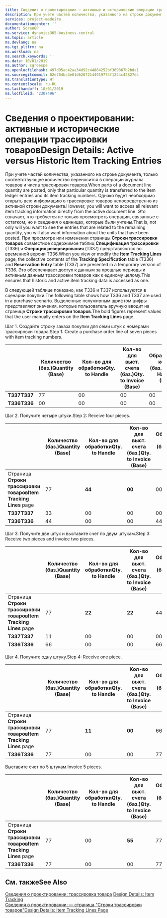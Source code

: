 ```yaml
---
title: Сведения о проектировании — активные и исторические операции трассировки товаров | Документация Майкрософт
description: При учете частей количества, указанного на строке документа, только соответствующее количество переносится в операции журнала товаров и числа трассировки товаров. Однако будет необходимо открыть всю информацию о трассировке товаров непосредственно из активной строки документа. Это означает, что требуется не только просмотреть операции, связанные с остатком, но и сведения о единицах, которые были учтены. При просмотре или изменении страницы **Строки трассировки товаров** совместное содержимое таблиц **Спецификация трассировки** (T336) и **Операция резервирования** (T337) представляются во временной версии T336. Это обеспечивает доступ к данным за прошлые периоды и активным данным трассировки товаров как к единому целому.
services: project-madeira
documentationcenter: ''
author: SorenGP
ms.service: dynamics365-business-central
ms.topic: article
ms.devlang: na
ms.tgt_pltfrm: na
ms.workload: na
ms.search.keywords: ''
ms.date: 10/01/2019
ms.author: sgroespe
ms.openlocfilehash: 497d95ac42aa34d92c44884252bf369867b2bda1
ms.sourcegitcommit: 02e704bc3e01d62072144919774f1244c42827e4
ms.translationtype: HT
ms.contentlocale: ru-RU
ms.lasthandoff: 10/01/2019
ms.locfileid: "2307496"
---
```

# <a name="design-details-active-versus-historic-item-tracking-entries"></a><span data-ttu-id="632ca-107">Сведения о проектировании: активные и исторические операции трассировки товаров</span><span class="sxs-lookup"><span data-stu-id="632ca-107">Design Details: Active versus Historic Item Tracking Entries</span></span>
<span data-ttu-id="632ca-108">При учете частей количества, указанного на строке документа, только соответствующее количество переносится в операции журнала товаров и числа трассировки товаров.</span><span class="sxs-lookup"><span data-stu-id="632ca-108">When parts of a document line quantity are posted, only that particular quantity is transferred to the item ledger entries and its item tracking numbers.</span></span> <span data-ttu-id="632ca-109">Однако будет необходимо открыть всю информацию о трассировке товаров непосредственно из активной строки документа.</span><span class="sxs-lookup"><span data-stu-id="632ca-109">However, you will want to access all relevant item tracking information directly from the active document line.</span></span> <span data-ttu-id="632ca-110">Это означает, что требуется не только просмотреть операции, связанные с остатком, но и сведения о единицах, которые были учтены.</span><span class="sxs-lookup"><span data-stu-id="632ca-110">That is, not only will you want to see the entries that are related to the remaining quantity, you will also want information about the units that have been posted.</span></span> <span data-ttu-id="632ca-111">При просмотре или изменении страницы **Строки трассировки товаров** совместное содержимое таблиц **Спецификация трассировки** (T336) и **Операция резервирования** (T337) представляются во временной версии T336.</span><span class="sxs-lookup"><span data-stu-id="632ca-111">When you view or modify the **Item Tracking Lines** page, the collective contents of the **Tracking Specification** table (T336) and **Reservation Entry** table (T337) are presented in a temporary version of T336.</span></span> <span data-ttu-id="632ca-112">Это обеспечивает доступ к данным за прошлые периоды и активным данным трассировки товаров как к единому целому.</span><span class="sxs-lookup"><span data-stu-id="632ca-112">This ensures that historic and active item tracking data is accessed as one.</span></span>  

 <span data-ttu-id="632ca-113">В следующей таблице показано, как T336 и T337 используются в сценарии покупки.</span><span class="sxs-lookup"><span data-stu-id="632ca-113">The following table shows how T336 and T337 are used in a purchase scenario.</span></span> <span data-ttu-id="632ca-114">Выделенные полужирным шрифтом цифры представляют значения, которые пользователь вручную вводит на странице **Строки трассировки товаров**.</span><span class="sxs-lookup"><span data-stu-id="632ca-114">The bold figures represent values that the user manually enters on the **Item Tracking Lines** page.</span></span>  

 <span data-ttu-id="632ca-115">Шаг 1. Создайте строку заказа покупки для семи штук с номерами трассировки товара.</span><span class="sxs-lookup"><span data-stu-id="632ca-115">Step 1: Create a purchase order line of seven pieces with item tracking numbers.</span></span>  

||<span data-ttu-id="632ca-116">**Количество (баз.)**</span><span class="sxs-lookup"><span data-stu-id="632ca-116">**Quantity (Base)**</span></span>|<span data-ttu-id="632ca-117">**Кол-во для обработки**</span><span class="sxs-lookup"><span data-stu-id="632ca-117">**Qty. to Handle**</span></span>|<span data-ttu-id="632ca-118">**Кол-во для выст. счета (баз.)**</span><span class="sxs-lookup"><span data-stu-id="632ca-118">**Qty. to Invoice (Base)**</span></span>|<span data-ttu-id="632ca-119">**Обработанное кол-во (баз.)**</span><span class="sxs-lookup"><span data-stu-id="632ca-119">**Quantity Handled (Base)**</span></span>|<span data-ttu-id="632ca-120">**Кол-во по выст. счетам (баз.)**</span><span class="sxs-lookup"><span data-stu-id="632ca-120">**Quantity Invoiced (Base)**</span></span>|  
|-|----------------------------------------------|--------------------------------------------|------------------------------------------------------|-------------------------------------------------------|--------------------------------------------------------|  
|<span data-ttu-id="632ca-121">**T337**</span><span class="sxs-lookup"><span data-stu-id="632ca-121">**T337**</span></span>|<span data-ttu-id="632ca-122">7</span><span class="sxs-lookup"><span data-stu-id="632ca-122">7</span></span>|<span data-ttu-id="632ca-123">0</span><span class="sxs-lookup"><span data-stu-id="632ca-123">0</span></span>|<span data-ttu-id="632ca-124">0</span><span class="sxs-lookup"><span data-stu-id="632ca-124">0</span></span>|<span data-ttu-id="632ca-125">0</span><span class="sxs-lookup"><span data-stu-id="632ca-125">0</span></span>|<span data-ttu-id="632ca-126">0</span><span class="sxs-lookup"><span data-stu-id="632ca-126">0</span></span>|  
|<span data-ttu-id="632ca-127">**T336**</span><span class="sxs-lookup"><span data-stu-id="632ca-127">**T336**</span></span>|<span data-ttu-id="632ca-128">0</span><span class="sxs-lookup"><span data-stu-id="632ca-128">0</span></span>|<span data-ttu-id="632ca-129">0</span><span class="sxs-lookup"><span data-stu-id="632ca-129">0</span></span>|<span data-ttu-id="632ca-130">0</span><span class="sxs-lookup"><span data-stu-id="632ca-130">0</span></span>|<span data-ttu-id="632ca-131">0</span><span class="sxs-lookup"><span data-stu-id="632ca-131">0</span></span>|<span data-ttu-id="632ca-132">0</span><span class="sxs-lookup"><span data-stu-id="632ca-132">0</span></span>|  

 <span data-ttu-id="632ca-133">Шаг 2. Получите четыре штуки.</span><span class="sxs-lookup"><span data-stu-id="632ca-133">Step 2: Receive four pieces.</span></span>  

||<span data-ttu-id="632ca-134">**Количество (баз.)**</span><span class="sxs-lookup"><span data-stu-id="632ca-134">**Quantity (Base)**</span></span>|<span data-ttu-id="632ca-135">**Кол-во для обработки**</span><span class="sxs-lookup"><span data-stu-id="632ca-135">**Qty. to Handle**</span></span>|<span data-ttu-id="632ca-136">**Кол-во для выст. счета (баз.)**</span><span class="sxs-lookup"><span data-stu-id="632ca-136">**Qty. to Invoice (Base)**</span></span>|<span data-ttu-id="632ca-137">**Обработанное кол-во (баз.)**</span><span class="sxs-lookup"><span data-stu-id="632ca-137">**Quantity Handled (Base)**</span></span>|<span data-ttu-id="632ca-138">**Кол-во по выст. счетам (баз.)**</span><span class="sxs-lookup"><span data-stu-id="632ca-138">**Quantity Invoiced (Base)**</span></span>|  
|-|----------------------------------------------|--------------------------------------------|------------------------------------------------------|-------------------------------------------------------|--------------------------------------------------------|  
|<span data-ttu-id="632ca-139">Страница **Строки трассировки товаров**</span><span class="sxs-lookup"><span data-stu-id="632ca-139">**Item Tracking Lines** page</span></span>|<span data-ttu-id="632ca-140">7</span><span class="sxs-lookup"><span data-stu-id="632ca-140">7</span></span>|<span data-ttu-id="632ca-141">**4**</span><span class="sxs-lookup"><span data-stu-id="632ca-141">**4**</span></span>|<span data-ttu-id="632ca-142">**0**</span><span class="sxs-lookup"><span data-stu-id="632ca-142">**0**</span></span>|<span data-ttu-id="632ca-143">0</span><span class="sxs-lookup"><span data-stu-id="632ca-143">0</span></span>|<span data-ttu-id="632ca-144">0</span><span class="sxs-lookup"><span data-stu-id="632ca-144">0</span></span>|  
|<span data-ttu-id="632ca-145">**T337**</span><span class="sxs-lookup"><span data-stu-id="632ca-145">**T337**</span></span>|<span data-ttu-id="632ca-146">3</span><span class="sxs-lookup"><span data-stu-id="632ca-146">3</span></span>|<span data-ttu-id="632ca-147">0</span><span class="sxs-lookup"><span data-stu-id="632ca-147">0</span></span>|<span data-ttu-id="632ca-148">0</span><span class="sxs-lookup"><span data-stu-id="632ca-148">0</span></span>|<span data-ttu-id="632ca-149">0</span><span class="sxs-lookup"><span data-stu-id="632ca-149">0</span></span>|<span data-ttu-id="632ca-150">0</span><span class="sxs-lookup"><span data-stu-id="632ca-150">0</span></span>|  
|<span data-ttu-id="632ca-151">**T336**</span><span class="sxs-lookup"><span data-stu-id="632ca-151">**T336**</span></span>|<span data-ttu-id="632ca-152">4</span><span class="sxs-lookup"><span data-stu-id="632ca-152">4</span></span>|<span data-ttu-id="632ca-153">0</span><span class="sxs-lookup"><span data-stu-id="632ca-153">0</span></span>|<span data-ttu-id="632ca-154">0</span><span class="sxs-lookup"><span data-stu-id="632ca-154">0</span></span>|<span data-ttu-id="632ca-155">4</span><span class="sxs-lookup"><span data-stu-id="632ca-155">4</span></span>|<span data-ttu-id="632ca-156">0</span><span class="sxs-lookup"><span data-stu-id="632ca-156">0</span></span>|  

 <span data-ttu-id="632ca-157">Шаг 3. Получите две штук и выставите счет по двум штукам.</span><span class="sxs-lookup"><span data-stu-id="632ca-157">Step 3: Receive two pieces and invoice two pieces.</span></span>  

||<span data-ttu-id="632ca-158">**Количество (баз.)**</span><span class="sxs-lookup"><span data-stu-id="632ca-158">**Quantity (Base)**</span></span>|<span data-ttu-id="632ca-159">**Кол-во для обработки**</span><span class="sxs-lookup"><span data-stu-id="632ca-159">**Qty. to Handle**</span></span>|<span data-ttu-id="632ca-160">**Кол-во для выст. счета (баз.)**</span><span class="sxs-lookup"><span data-stu-id="632ca-160">**Qty. to Invoice (Base)**</span></span>|<span data-ttu-id="632ca-161">**Обработанное кол-во (баз.)**</span><span class="sxs-lookup"><span data-stu-id="632ca-161">**Quantity Handled (Base)**</span></span>|<span data-ttu-id="632ca-162">**Кол-во по выст. счетам (баз.)**</span><span class="sxs-lookup"><span data-stu-id="632ca-162">**Quantity Invoiced (Base)**</span></span>|  
|-|----------------------------------------------|--------------------------------------------|------------------------------------------------------|-------------------------------------------------------|--------------------------------------------------------|  
|<span data-ttu-id="632ca-163">Страница **Строки трассировки товаров**</span><span class="sxs-lookup"><span data-stu-id="632ca-163">**Item Tracking Lines** page</span></span>|<span data-ttu-id="632ca-164">7</span><span class="sxs-lookup"><span data-stu-id="632ca-164">7</span></span>|<span data-ttu-id="632ca-165">**2**</span><span class="sxs-lookup"><span data-stu-id="632ca-165">**2**</span></span>|<span data-ttu-id="632ca-166">**2**</span><span class="sxs-lookup"><span data-stu-id="632ca-166">**2**</span></span>|<span data-ttu-id="632ca-167">4</span><span class="sxs-lookup"><span data-stu-id="632ca-167">4</span></span>|<span data-ttu-id="632ca-168">0</span><span class="sxs-lookup"><span data-stu-id="632ca-168">0</span></span>|  
|<span data-ttu-id="632ca-169">**T337**</span><span class="sxs-lookup"><span data-stu-id="632ca-169">**T337**</span></span>|<span data-ttu-id="632ca-170">1</span><span class="sxs-lookup"><span data-stu-id="632ca-170">1</span></span>|<span data-ttu-id="632ca-171">0</span><span class="sxs-lookup"><span data-stu-id="632ca-171">0</span></span>|<span data-ttu-id="632ca-172">0</span><span class="sxs-lookup"><span data-stu-id="632ca-172">0</span></span>|<span data-ttu-id="632ca-173">0</span><span class="sxs-lookup"><span data-stu-id="632ca-173">0</span></span>|<span data-ttu-id="632ca-174">0</span><span class="sxs-lookup"><span data-stu-id="632ca-174">0</span></span>|  
|<span data-ttu-id="632ca-175">**T336**</span><span class="sxs-lookup"><span data-stu-id="632ca-175">**T336**</span></span>|<span data-ttu-id="632ca-176">6</span><span class="sxs-lookup"><span data-stu-id="632ca-176">6</span></span>|<span data-ttu-id="632ca-177">0</span><span class="sxs-lookup"><span data-stu-id="632ca-177">0</span></span>|<span data-ttu-id="632ca-178">0</span><span class="sxs-lookup"><span data-stu-id="632ca-178">0</span></span>|<span data-ttu-id="632ca-179">6</span><span class="sxs-lookup"><span data-stu-id="632ca-179">6</span></span>|<span data-ttu-id="632ca-180">2</span><span class="sxs-lookup"><span data-stu-id="632ca-180">2</span></span>|  

 <span data-ttu-id="632ca-181">Шаг 4. Получите одну штуку.</span><span class="sxs-lookup"><span data-stu-id="632ca-181">Step 4: Receive one piece.</span></span>  

||<span data-ttu-id="632ca-182">**Количество (баз.)**</span><span class="sxs-lookup"><span data-stu-id="632ca-182">**Quantity (Base)**</span></span>|<span data-ttu-id="632ca-183">**Кол-во для обработки**</span><span class="sxs-lookup"><span data-stu-id="632ca-183">**Qty. to Handle**</span></span>|<span data-ttu-id="632ca-184">**Кол-во для выст. счета (баз.)**</span><span class="sxs-lookup"><span data-stu-id="632ca-184">**Qty. to Invoice (Base)**</span></span>|<span data-ttu-id="632ca-185">**Обработанное кол-во (баз.)**</span><span class="sxs-lookup"><span data-stu-id="632ca-185">**Quantity Handled (Base)**</span></span>|<span data-ttu-id="632ca-186">**Кол-во по выст. счетам (баз.)**</span><span class="sxs-lookup"><span data-stu-id="632ca-186">**Quantity Invoiced (Base)**</span></span>|  
|-|----------------------------------------------|--------------------------------------------|------------------------------------------------------|-------------------------------------------------------|--------------------------------------------------------|  
|<span data-ttu-id="632ca-187">Страница **Строки трассировки товаров**</span><span class="sxs-lookup"><span data-stu-id="632ca-187">**Item Tracking Lines** page</span></span>|<span data-ttu-id="632ca-188">7</span><span class="sxs-lookup"><span data-stu-id="632ca-188">7</span></span>|<span data-ttu-id="632ca-189">**1**</span><span class="sxs-lookup"><span data-stu-id="632ca-189">**1**</span></span>|<span data-ttu-id="632ca-190">**0**</span><span class="sxs-lookup"><span data-stu-id="632ca-190">**0**</span></span>|<span data-ttu-id="632ca-191">6</span><span class="sxs-lookup"><span data-stu-id="632ca-191">6</span></span>|<span data-ttu-id="632ca-192">2</span><span class="sxs-lookup"><span data-stu-id="632ca-192">2</span></span>|  
|<span data-ttu-id="632ca-193">**T336**</span><span class="sxs-lookup"><span data-stu-id="632ca-193">**T336**</span></span>|<span data-ttu-id="632ca-194">7</span><span class="sxs-lookup"><span data-stu-id="632ca-194">7</span></span>|<span data-ttu-id="632ca-195">0</span><span class="sxs-lookup"><span data-stu-id="632ca-195">0</span></span>|<span data-ttu-id="632ca-196">0</span><span class="sxs-lookup"><span data-stu-id="632ca-196">0</span></span>|<span data-ttu-id="632ca-197">7</span><span class="sxs-lookup"><span data-stu-id="632ca-197">7</span></span>|<span data-ttu-id="632ca-198">2</span><span class="sxs-lookup"><span data-stu-id="632ca-198">2</span></span>|  

 <span data-ttu-id="632ca-199">Выставите счет по 5 штукам.</span><span class="sxs-lookup"><span data-stu-id="632ca-199">Invoice 5 pieces.</span></span>  

||<span data-ttu-id="632ca-200">**Количество (баз.)**</span><span class="sxs-lookup"><span data-stu-id="632ca-200">**Quantity (Base)**</span></span>|<span data-ttu-id="632ca-201">**Кол-во для обработки**</span><span class="sxs-lookup"><span data-stu-id="632ca-201">**Qty. to Handle**</span></span>|<span data-ttu-id="632ca-202">**Кол-во для выст. счета (баз.)**</span><span class="sxs-lookup"><span data-stu-id="632ca-202">**Qty. to Invoice (Base)**</span></span>|<span data-ttu-id="632ca-203">**Обработанное кол-во (баз.)**</span><span class="sxs-lookup"><span data-stu-id="632ca-203">**Quantity Handled (Base)**</span></span>|<span data-ttu-id="632ca-204">**Кол-во по выст. счетам (баз.)**</span><span class="sxs-lookup"><span data-stu-id="632ca-204">**Quantity Invoiced (Base)**</span></span>|  
|-|----------------------------------------------|--------------------------------------------|------------------------------------------------------|-------------------------------------------------------|--------------------------------------------------------|  
|<span data-ttu-id="632ca-205">Страница **Строки трассировки товаров**</span><span class="sxs-lookup"><span data-stu-id="632ca-205">**Item Tracking Lines** page</span></span>|<span data-ttu-id="632ca-206">7</span><span class="sxs-lookup"><span data-stu-id="632ca-206">7</span></span>|<span data-ttu-id="632ca-207">0</span><span class="sxs-lookup"><span data-stu-id="632ca-207">0</span></span>|<span data-ttu-id="632ca-208">**5**</span><span class="sxs-lookup"><span data-stu-id="632ca-208">**5**</span></span>|<span data-ttu-id="632ca-209">7</span><span class="sxs-lookup"><span data-stu-id="632ca-209">7</span></span>|<span data-ttu-id="632ca-210">2</span><span class="sxs-lookup"><span data-stu-id="632ca-210">2</span></span>|  
|<span data-ttu-id="632ca-211">**T336**</span><span class="sxs-lookup"><span data-stu-id="632ca-211">**T336**</span></span>|<span data-ttu-id="632ca-212">7</span><span class="sxs-lookup"><span data-stu-id="632ca-212">7</span></span>|<span data-ttu-id="632ca-213">0</span><span class="sxs-lookup"><span data-stu-id="632ca-213">0</span></span>|<span data-ttu-id="632ca-214">0</span><span class="sxs-lookup"><span data-stu-id="632ca-214">0</span></span>|<span data-ttu-id="632ca-215">7</span><span class="sxs-lookup"><span data-stu-id="632ca-215">7</span></span>|<span data-ttu-id="632ca-216">7</span><span class="sxs-lookup"><span data-stu-id="632ca-216">7</span></span>|  

## <a name="see-also"></a><span data-ttu-id="632ca-217">См. также</span><span class="sxs-lookup"><span data-stu-id="632ca-217">See Also</span></span>  
 <span data-ttu-id="632ca-218">[Сведения о проектировании: трассировка товара](design-details-item-tracking.md) </span><span class="sxs-lookup"><span data-stu-id="632ca-218">[Design Details: Item Tracking](design-details-item-tracking.md) </span></span>  
 [<span data-ttu-id="632ca-219">Сведения о проектировании: — страница "Строки трассировки товаров"</span><span class="sxs-lookup"><span data-stu-id="632ca-219">Design Details: Item Tracking Lines Page</span></span>](design-details-item-tracking-lines-window.md)
